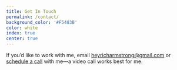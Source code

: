 ```yaml
---
title: Get In Touch
permalink: /contact/
background_color: '#F5483B'
color: white
index: true
center: true
---
```

If you’d like to work with me, email [heyricharmstrong@gmail.com](mailto:heyricharmstrong@gmail.com) or  
[schedule a call](https://heyrich.net/cal) with me—a video call works best for me.